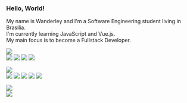 <h3>
  Hello, World!
</h3>

<p>
  My name is Wanderley and I'm a Software Engineering student living in Brasilia.<br>
  I'm currently learning JavaScript and Vue.js.<br>
  My main focus is to become a Fullstack Developer.
</p>

<p>
  <img src="https://img.shields.io/badge/-code:-fff?style=flat-square"/><br>
  <img src="https://img.shields.io/badge/-html-24292e?style=flat-square&logo=html5&logoColor=ffa37f"/>
  <img src="https://img.shields.io/badge/-css-24292e?style=flat-square&logo=css3&logoColor=7fa5ff"/>
  <img src="https://img.shields.io/badge/-javascript-24292e?style=flat-square&logo=javascript&logoColor=fff07f"/>
  <img src="https://img.shields.io/badge/-bootstrap-24292e?style=flat-square&logo=bootstrap&logoColor=b07fff"/>
</p>

<p>
  <img src="https://img.shields.io/badge/-tools:-fff?style=flat-square"/><br>
  <img src="https://img.shields.io/badge/-vscode-24292e?style=flat-square&logo=visual+studio+code&logoColor=7fd2ff"/>
  <img src="https://img.shields.io/badge/-git-24292e?style=flat-square&logo=git&logoColor=ff967f"/>
  <img src="https://img.shields.io/badge/-github-24292e?style=flat-square&logo=github&logoColor=fff"/>
  <img src="https://img.shields.io/badge/-figma-24292e?style=flat-square&logo=figma&logoColor=ff9b7f"/>
  <img src="https://img.shields.io/badge/-photoshop-24292e?style=flat-square&logo=adobe+photoshop&logoColor=7fc9ff"/>
</p>

<p>
  <img src="https://img.shields.io/badge/-contact:-fff?style=flat-square"/><br>
  <a href="https://www.linkedin.com/in/padawandr" alt="linkedin" target="_blank">
    <img src="https://img.shields.io/badge/-linkedin-0966C2?style=for-the-badge&logo=linkedin" />
  </a>
</p>
